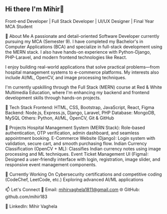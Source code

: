 ## Hi there I'm Mihir👋

Front-end Developer | Full Stack Developer | UI/UX Designer | Final Year MCA Student

💼 About Me
A passionate and detail-oriented Software Developer currently pursuing my MCA (Semester 9). I have completed my Bachelor's in Computer Applications (BCA) and specialize in full-stack development using the MERN stack. I also have hands-on experience with Python-Django, PHP-Laravel, and modern frontend technologies like React.

I enjoy building real-world applications that solve practical problems—from hospital management systems to e-commerce platforms. My interests also include AI/ML, OpenCV, and image processing techniques.

I'm currently upskilling through the Full Stack (MERN) course at Red & White Multimedia Education, where I'm enhancing my backend and frontend development skills through hands-on projects.

🔧 Tech Stack
Frontend: HTML, CSS, Bootstrap, JavaScript, React, Figma
Backend: Node.js, Express.js, Django, Laravel, PHP
Database: MongoDB, MySQL
Others: Python, AI/ML, OpenCV, Git & GitHub

📌 Projects
Hospital Management System (MERN Stack): Role-based authentication, OTP verification, admin dashboard, and seamless appointment booking.
E-Commerce Website (Django): Login system with validation, secure cart, and smooth purchasing flow.
Indian Currency Classification (OpenCV + ML): Classifies Indian currency notes using image processing and ML techniques.
Event Ticket Management UI (Figma): Designed a user-friendly interface with login, registration, image slider, and responsive event management components.

🎯 Currently Working On
Cybersecurity certifications and competitive coding (CodeChef, LeetCode, etc.)
Exploring advanced AI/ML applications

📫 Let's Connect
📧 Email: mihirvaghela1811@gmail.com
🌐 GitHub: github.com/mihir183

🔗 LinkedIn: Mihir Vaghela

